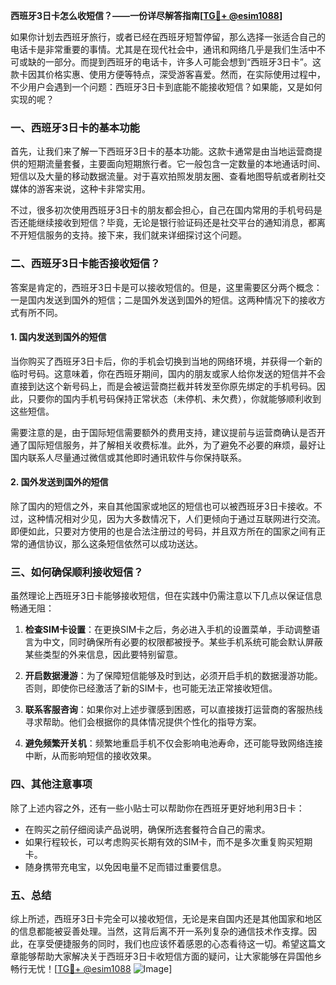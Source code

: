**西班牙3日卡怎么收短信？——一份详尽解答指南[[TG💪+ @esim1088](https://t.me/s/esim1088)]**

如果你计划去西班牙旅行，或者已经在西班牙短暂停留，那么选择一张适合自己的电话卡是非常重要的事情。尤其是在现代社会中，通讯和网络几乎是我们生活中不可或缺的一部分。而提到西班牙的电话卡，许多人可能会想到“西班牙3日卡”。这款卡因其价格实惠、使用方便等特点，深受游客喜爱。然而，在实际使用过程中，不少用户会遇到一个问题：西班牙3日卡到底能不能接收短信？如果能，又是如何实现的呢？

### 一、西班牙3日卡的基本功能

首先，让我们来了解一下西班牙3日卡的基本功能。这款卡通常是由当地运营商提供的短期流量套餐，主要面向短期旅行者。它一般包含一定数量的本地通话时间、短信以及大量的移动数据流量。对于喜欢拍照发朋友圈、查看地图导航或者刷社交媒体的游客来说，这种卡非常实用。

不过，很多初次使用西班牙3日卡的朋友都会担心，自己在国内常用的手机号码是否还能继续接收到短信？毕竟，无论是银行验证码还是社交平台的通知消息，都离不开短信服务的支持。接下来，我们就来详细探讨这个问题。

### 二、西班牙3日卡能否接收短信？

答案是肯定的，西班牙3日卡是可以接收短信的。但是，这里需要区分两个概念：一是国内发送到国外的短信；二是国外发送到国外的短信。这两种情况下的接收方式有所不同。

#### 1. 国内发送到国外的短信

当你购买了西班牙3日卡后，你的手机会切换到当地的网络环境，并获得一个新的临时号码。这意味着，你在西班牙期间，国内的朋友或家人给你发送的短信并不会直接到达这个新号码上，而是会被运营商拦截并转发至你原先绑定的手机号码。因此，只要你的国内手机号码保持正常状态（未停机、未欠费），你就能够顺利收到这些短信。

需要注意的是，由于国际短信需要额外的费用支持，建议提前与运营商确认是否开通了国际短信服务，并了解相关收费标准。此外，为了避免不必要的麻烦，最好让国内联系人尽量通过微信或其他即时通讯软件与你保持联系。

#### 2. 国外发送到国外的短信

除了国内的短信之外，来自其他国家或地区的短信也可以被西班牙3日卡接收。不过，这种情况相对少见，因为大多数情况下，人们更倾向于通过互联网进行交流。即便如此，只要对方使用的也是合法注册过的号码，并且双方所在的国家之间有正常的通信协议，那么这条短信依然可以成功送达。

### 三、如何确保顺利接收短信？

虽然理论上西班牙3日卡能够接收短信，但在实践中仍需注意以下几点以保证信息畅通无阻：

1. **检查SIM卡设置**：在更换SIM卡之后，务必进入手机的设置菜单，手动调整语言为中文，同时确保所有必要的权限都被授予。某些手机系统可能会默认屏蔽某些类型的外来信息，因此要特别留意。

2. **开启数据漫游**：为了保障短信能够及时到达，必须开启手机的数据漫游功能。否则，即使你已经激活了新的SIM卡，也可能无法正常接收短信。

3. **联系客服咨询**：如果你对上述步骤感到困惑，可以直接拨打运营商的客服热线寻求帮助。他们会根据你的具体情况提供个性化的指导方案。

4. **避免频繁开关机**：频繁地重启手机不仅会影响电池寿命，还可能导致网络连接中断，从而影响短信的接收效果。

### 四、其他注意事项

除了上述内容之外，还有一些小贴士可以帮助你在西班牙更好地利用3日卡：

- 在购买之前仔细阅读产品说明，确保所选套餐符合自己的需求。
- 如果行程较长，可以考虑购买长期有效的SIM卡，而不是多次重复购买短期卡。
- 随身携带充电宝，以免因电量不足而错过重要信息。

### 五、总结

综上所述，西班牙3日卡完全可以接收短信，无论是来自国内还是其他国家和地区的信息都能被妥善处理。当然，这背后离不开一系列复杂的通信技术作支撑。因此，在享受便捷服务的同时，我们也应该怀着感恩的心态看待这一切。希望这篇文章能够帮助大家解决关于西班牙3日卡收短信方面的疑问，让大家能够在异国他乡畅行无忧！[[TG💪+ @esim1088](https://t.me/s/esim1088) ![Image](https://i.postimg.cc/4NQfJmqS/Snipaste-2025-05-13-00-14-12.png)]